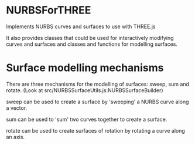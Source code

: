 NURBSForTHREE
=============

Implements NURBS curves and surfaces to use with THREE.js

It also provides classes that could be used for interactively modifying curves 
and surfaces and classes and functions for modelling surfaces.


Surface modelling mechanisms
===============================

There are three mechanisms for the modelling of surfaces: sweep, sum and rotate. 
(Look at src/NURBSSurfaceUtils.js:NURBSSurfaceBuilder)

sweep can be used to create a surface by 'sweeping' a NURBS curve along a 
vector.

sum can be used to 'sum' two curves together to create a surface.

rotate can be used to create surfaces of rotation by rotating a curve along an 
axis.
